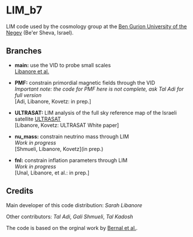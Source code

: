 # LIM_b7

LIM code used by the cosmology group at the [Ben Gurion University of the Negev](https://physics.bgu.ac.il/~kovetz/group.html) (Be'er Sheva, Israel).


## Branches

- **main:** use the VID to probe small scales  
[Libanore et al.](https://arxiv.org/abs/2208.01658)

- **PMF:** constrain primordial magnetic fields through the VID  
*Important note: the code for PMF here is not complete, ask Tal Adi for full version*  
[Adi, Libanore, Kovetz: in prep.]

- **ULTRASAT:** LIM analysis of the full sky reference map of the Israeli satellite [ULTRASAT](https://www.weizmann.ac.il/ultrasat/)  
[Libanore, Kovetz: ULTRASAT White paper]

- **nu_mass:** constrain neutrino mass through LIM  
*Work in progress*   
[Shmueli, Libanore, Kovetz](in prep.)  

- **fnl:** constrain inflation parameters through LIM  
*Work in progress*  
[Unal, Libanore, et al.: in prep.]


## Credits 

Main developer of this code distribution: 
*Sarah Libanore*

Other contributors:
*Tal Adi*, *Gali Shmueli*, *Tal Kadosh*


The code is based on the orginal work by [Bernal et al.]( https://github.com/jl-bernal/lim).
